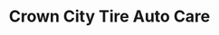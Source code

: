 ---
title: "Crown City Tire Auto Care"
url: /pasadena/crown-city-tire-auto-care/
shop: car repair
---